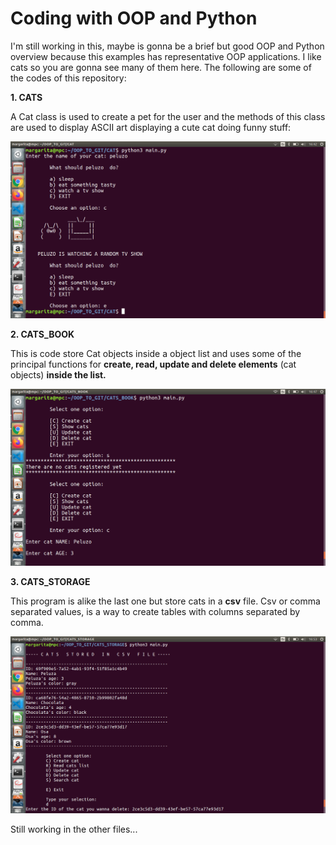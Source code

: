 # Coding with OOP and Python
I'm still working in this, maybe is gonna be a brief but good OOP and Python overview because this examples has 
representative OOP applications.
I like cats so you are gonna see many of them here. The following are some of the codes of this repository:

**1. CATS**

A Cat class is used to create a pet for the user and the methods of this class are used to display ASCII art displaying
a cute cat doing funny stuff:

![Cat in the screen](readme_screenshots/cat.png "Cat in the screen")

**2. CATS_BOOK**

This is code store Cat objects inside a object list and uses some of the principal functions for **create, read, update and
delete elements** (cat objects) **inside the list.**

![Cats book](readme_screenshots/cats_book.png "Cats book")

**3. CATS_STORAGE**

This program is alike the last one but store cats in a **csv** file. Csv or comma separated values, is a way to create tables
with columns separated by comma. 

![Cats storage](readme_screenshots/cats_storage.png "Cats storage")

Still working in the other files...



